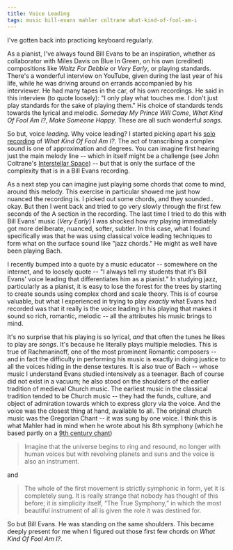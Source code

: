 ```yaml
---
title: Voice Leading
tags: music bill-evans mahler coltrane what-kind-of-fool-am-i
---
```


I've gotten back into practicing keyboard regularly.

As a pianist, I've always found Bill Evans to be an inspiration, whether as collaborator with Miles Davis on Blue In Green, on his own (credited) compositions like _Waltz For Debbie_ or _Very Early_, or playing standards. There's a wonderful interview on YouTube, given during the last year of his life, while he was driving around on errands accompanied by his interviewer. He had many tapes in the car, of his own recordings. He said in this interview (to quote loosely): "I only play what touches me. I don't just play standards for the sake of playing them." His choice of standards tends towards the lyrical and melodic. _Someday My Prince Will Come_, _What Kind Of Fool Am I?_, _Make Someone Happy_. These are all such wonderful _songs_.

So but, voice _leading_. Why voice leading? I started picking apart his [solo recording](https://en.wikipedia.org/wiki/Alone_%28Again%29) of _What Kind Of Fool Am I?_. The act of transcribing a complex sound is one of approximation and degrees. You can imagine first hearing just the main melody line -- which in itself might be a challenge (see John Coltrane's [Interstellar Space](https://en.wikipedia.org/wiki/Interstellar_Space)) -- but that is only the surface of the complexity that is in a Bill Evans recording.

As a next step you can imagine just playing some chords that come to mind, around this melody. This exercise in particular showed me just how nuanced the recording is. I picked out some chords, and they sounded.. okay. But then I went back and tried to go very slowly through the first few seconds of the A section in the recording. The last time I tried to do this with Bill Evans' music (_Very Early_) I was shocked how my playing immediately got more deliberate, nuanced, softer, subtler. In this case, what I found specifically was that he was using classical voice leading techniques to form what on the surface sound like "jazz chords." He might as well have been playing Bach.

I recently bumped into a quote by a music educator -- somewhere on the internet, and to loosely quote -- "I always tell my students that it's Bill Evans' voice leading that differentiates him as a pianist." In studying jazz, particularly as a pianist, it is easy to lose the forest for the trees by starting to create sounds using complex chord and scale theory. This is of course valuable, but what I experienced in trying to play _exactly_ what Evans had recorded was that it really is the voice leading in his playing that makes it sound so rich, romantic, melodic -- all the attributes his music brings to mind.

It's no surprise that his playing is so lyrical, _and_ that often the tunes he likes to play are _songs_. It's because he literally plays multiple melodies. This is true of Rachmaninoff, one of the most prominent Romantic composers -- and in fact the difficulty in performing his music is exactly in doing justice to all the voices hiding in the dense textures. It is also true of Bach -- whose music I understand Evans studied intensively as a teenager. Bach of course did not exist in a vacuum; he also stood on the shoulders of the earlier tradition of medieval Church music. The earliest music in the classical tradition tended to be Church music -- they had the funds, culture, and object of admiration towards which to express glory via the voice. And the voice was the closest thing at hand, available to all. The original church music was the Gregorian Chant -- it was sung by one voice. I think this is what Mahler had in mind when he wrote about his 8th symphony (which he based partly on a [9th century chant](https://en.wikipedia.org/wiki/Veni_Creator_Spiritus))

> Imagine that the universe begins to ring and resound, no longer with human voices but with revolving planets and suns and the voice is also an instrument.

and

> The whole of the first movement is strictly symphonic in form, yet it is completely sung. It is really strange that nobody has thought of this before; it is simplicity itself, “The True Symphony,” in which the most beautiful instrument of all is given the role it was destined for.

So but Bill Evans. He was standing on the same shoulders. This became deeply present for me when I figured out those first few chords on _What Kind Of Fool Am I?_.
